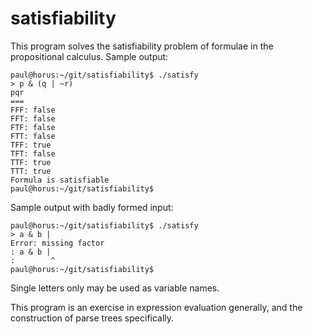 satisfiability
==============

This program solves the satisfiability problem of formulae in the propositional
calculus. Sample output:

	paul@horus:~/git/satisfiability$ ./satisfy
	> p & (q | ~r)
	pqr
	===
	FFF: false
	FFT: false
	FTF: false
	FTT: false
	TFF: true
	TFT: false
	TTF: true
	TTT: true
	Formula is satisfiable
	paul@horus:~/git/satisfiability$ 

Sample output with badly formed input:

	paul@horus:~/git/satisfiability$ ./satisfy
	> a & b |
	Error: missing factor
	: a & b |
	:        ^
	paul@horus:~/git/satisfiability$ 

Single letters only may be used as variable names.

This program is an exercise in expression evaluation generally, and the
construction of parse trees specifically.
